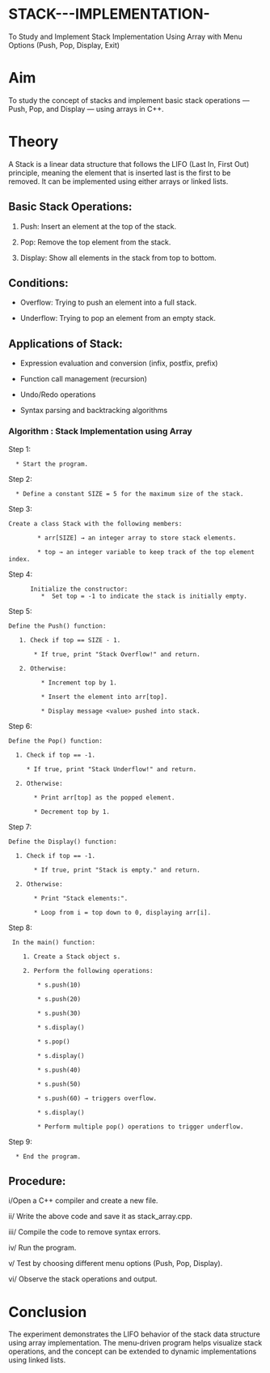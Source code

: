 # STACK---IMPLEMENTATION-
To Study and Implement Stack Implementation Using Array with Menu Options (Push, Pop, Display, Exit)

# Aim 

To study the concept of stacks and implement basic stack operations — Push, Pop, and Display — using arrays in C++.

# Theory

A Stack is a linear data structure that follows the LIFO (Last In, First Out) principle, meaning the element that is inserted last is the first to be removed.
It can be implemented using either arrays or linked lists.

## Basic Stack Operations:

  1. Push: Insert an element at the top of the stack.
 
  2. Pop: Remove the top element from the stack.

  3. Display: Show all elements in the stack from top to bottom.

## Conditions:

   * Overflow: Trying to push an element into a full stack.

   * Underflow: Trying to pop an element from an empty stack.

## Applications of Stack:

   * Expression evaluation and conversion (infix, postfix, prefix)

   * Function call management (recursion)

   * Undo/Redo operations

   * Syntax parsing and backtracking algorithms

### Algorithm : Stack Implementation using Array

Step 1:

      * Start the program.

Step 2:

      * Define a constant SIZE = 5 for the maximum size of the stack.

Step 3:

    Create a class Stack with the following members:

            * arr[SIZE] → an integer array to store stack elements.

            * top → an integer variable to keep track of the top element index.

Step 4:

          Initialize the constructor:
             *  Set top = -1 to indicate the stack is initially empty.

Step 5:

    Define the Push() function:

       1. Check if top == SIZE - 1.

           * If true, print "Stack Overflow!" and return.

       2. Otherwise:

             * Increment top by 1.

             * Insert the element into arr[top].

             * Display message <value> pushed into stack.

Step 6:

    Define the Pop() function:

      1. Check if top == -1.

         * If true, print "Stack Underflow!" and return.

      2. Otherwise:

           * Print arr[top] as the popped element.

           * Decrement top by 1.

Step 7:

    Define the Display() function:

      1. Check if top == -1.

           * If true, print "Stack is empty." and return.

      2. Otherwise:

           * Print "Stack elements:".

           * Loop from i = top down to 0, displaying arr[i].

Step 8:

     In the main() function:

        1. Create a Stack object s.

        2. Perform the following operations:

            * s.push(10)

            * s.push(20)

            * s.push(30)

            * s.display()

            * s.pop()
 
            * s.display()

            * s.push(40)

            * s.push(50)

            * s.push(60) → triggers overflow.

            * s.display()

            * Perform multiple pop() operations to trigger underflow.

Step 9:

      * End the program.



## Procedure:

  i/Open a C++ compiler and create a new file.

  ii/ Write the above code and save it as stack_array.cpp.

  iii/ Compile the code to remove syntax errors.

  iv/ Run the program.
  
  v/ Test by choosing different menu options (Push, Pop, Display).

  vi/ Observe the stack operations and output.


# Conclusion 

The experiment demonstrates the LIFO behavior of the stack data structure using array implementation. The menu-driven program helps visualize stack operations, and the concept can be extended to dynamic implementations using linked lists.

